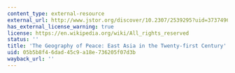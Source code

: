 ```yaml
---
content_type: external-resource
external_url: http://www.jstor.org/discover/10.2307/2539295?uid=3737496&uid=2129&uid=2&uid=70&uid=4&sid=47698835992967
has_external_license_warning: true
license: https://en.wikipedia.org/wiki/All_rights_reserved
status: ''
title: 'The Geography of Peace: East Asia in the Twenty-first Century'
uid: 05b5b8f4-6dad-45c9-a18e-736205f07d3b
wayback_url: ''
---
```

